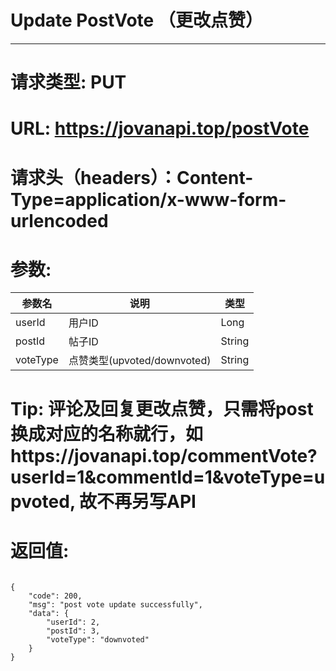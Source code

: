# Update PostVote （更改点赞）
---
# 请求类型: PUT
# URL: https://jovanapi.top/postVote
# 请求头（headers）：Content-Type=application/x-www-form-urlencoded
# 参数:
参数名 | 说明                   | 类型
----- |----------------------- | ----
userId | 用户ID   | Long
postId  | 帖子ID        | String
voteType   | 点赞类型(upvoted/downvoted)          | String
# Tip: 评论及回复更改点赞，只需将post换成对应的名称就行，如https://jovanapi.top/commentVote?userId=1&commentId=1&voteType=upvoted, 故不再另写API
# 返回值:
<pre><code>
{
    "code": 200,
    "msg": "post vote update successfully",
    "data": {
        "userId": 2,
        "postId": 3,
        "voteType": "downvoted"
    }
}
</code></pre>
